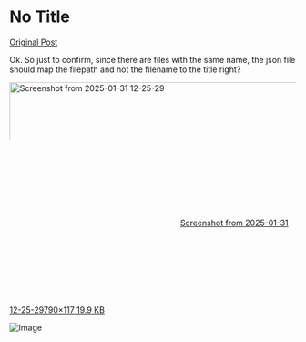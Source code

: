 # No Title

[Original Post](https://discourse.onlinedegree.iitm.ac.in/t/164277/39)

<p>Ok. So just to confirm, since there are files with the same name, the json file should map the filepath and not the filename to the title right?<br>
<div class="lightbox-wrapper"><a class="lightbox" href="https://europe1.discourse-cdn.com/flex013/uploads/iitm/original/3X/d/3/d3ebea3238860bad920a47ff55ac33cb02ad2d63.png" data-download-href="/uploads/short-url/ueKbRWWjd5grI2e1vqOReD58S1t.png?dl=1" title="Screenshot from 2025-01-31 12-25-29" rel="noopener nofollow ugc"><img src="https://europe1.discourse-cdn.com/flex013/uploads/iitm/original/3X/d/3/d3ebea3238860bad920a47ff55ac33cb02ad2d63.png" alt="Screenshot from 2025-01-31 12-25-29" data-base62-sha1="ueKbRWWjd5grI2e1vqOReD58S1t" width="690" height="102" data-dominant-color="EAEAEA"><div class="meta"><svg class="fa d-icon d-icon-far-image svg-icon" aria-hidden="true"><use href="#far-image"></use></svg><span class="filename">Screenshot from 2025-01-31 12-25-29</span><span class="informations">790×117 19.9 KB</span><svg class="fa d-icon d-icon-discourse-expand svg-icon" aria-hidden="true"><use href="#discourse-expand"></use></svg></div></a></div></p>

![Image](https://europe1.discourse-cdn.com/flex013/uploads/iitm/original/3X/d/3/d3ebea3238860bad920a47ff55ac33cb02ad2d63.png)